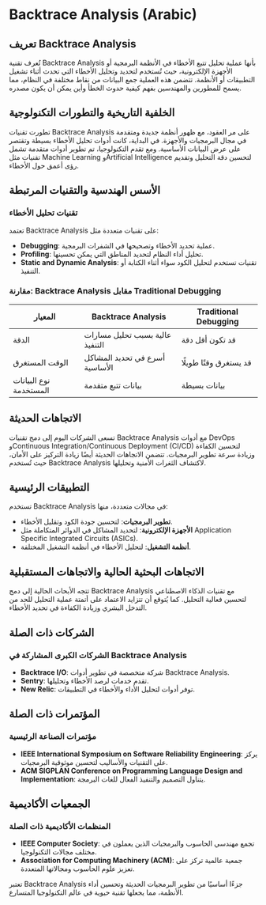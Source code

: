 # Backtrace Analysis (Arabic)

## تعريف Backtrace Analysis

تُعرف تقنية Backtrace Analysis بأنها عملية تحليل تتبع الأخطاء في الأنظمة البرمجية أو الأجهزة الإلكترونية، حيث تُستخدم لتحديد وتحليل الأخطاء التي تحدث أثناء تشغيل التطبيقات أو الأنظمة. تتضمن هذه العملية جمع البيانات من نقاط مختلفة في النظام، مما يسمح للمطورين والمهندسين بفهم كيفية حدوث الخطأ وأين يمكن أن يكون مصدره.

## الخلفية التاريخية والتطورات التكنولوجية

تطورت تقنيات Backtrace Analysis على مر العقود، مع ظهور أنظمة جديدة ومتقدمة في مجال البرمجيات والأجهزة. في البداية، كانت أدوات تحليل الأخطاء بسيطة وتقتصر على عرض البيانات الأساسية. ومع تقدم التكنولوجيا، تم تطوير أدوات متقدمة تشمل تقنيات مثل Machine Learning وArtificial Intelligence لتحسين دقة التحليل وتقديم رؤى أعمق حول الأخطاء.

## الأسس الهندسية والتقنيات المرتبطة

### تقنيات تحليل الأخطاء

تعتمد Backtrace Analysis على تقنيات متعددة مثل:

- **Debugging**: عملية تحديد الأخطاء وتصحيحها في الشفرات البرمجية.
- **Profiling**: تحليل أداء النظام لتحديد المناطق التي يمكن تحسينها.
- **Static and Dynamic Analysis**: تقنيات تستخدم لتحليل الكود سواء أثناء الكتابة أو التنفيذ.

### مقارنة: Backtrace Analysis مقابل Traditional Debugging

| المعيار                   | Backtrace Analysis                       | Traditional Debugging              |
|--------------------------|-----------------------------------------|-------------------------------------|
| الدقة                    | عالية بسبب تحليل مسارات التنفيذ       | قد تكون أقل دقة                    |
| الوقت المستغرق          | أسرع في تحديد المشاكل الأساسية         | قد يستغرق وقتًا طويلًا            |
| نوع البيانات المستخدمة   | بيانات تتبع متقدمة                     | بيانات بسيطة                       |

## الاتجاهات الحديثة

تسعى الشركات اليوم إلى دمج تقنيات Backtrace Analysis مع أدوات DevOps وContinuous Integration/Continuous Deployment (CI/CD) لتحسين الكفاءة وزيادة سرعة تطوير البرمجيات. تتضمن الاتجاهات الحديثة أيضًا زيادة التركيز على الأمان، حيث تُستخدم Backtrace Analysis لاكتشاف الثغرات الأمنية وتحليلها.

## التطبيقات الرئيسية

تستخدم Backtrace Analysis في مجالات متعددة، منها:

- **تطوير البرمجيات**: لتحسين جودة الكود وتقليل الأخطاء.
- **الأجهزة الإلكترونية**: لتحديد المشاكل في الدوائر المتكاملة مثل Application Specific Integrated Circuits (ASICs).
- **أنظمة التشغيل**: لتحليل الأخطاء في أنظمة التشغيل المختلفة.

## الاتجاهات البحثية الحالية والاتجاهات المستقبلية

تتجه الأبحاث الحالية إلى دمج Backtrace Analysis مع تقنيات الذكاء الاصطناعي لتحسين فعالية التحليل. كما يُتوقع أن تتزايد الاعتماد على أتمتة عملية التحليل للحد من التدخل البشري وزيادة الكفاءة في تحديد الأخطاء.

## الشركات ذات الصلة

### الشركات الكبرى المشاركة في Backtrace Analysis

- **Backtrace I/O**: شركة متخصصة في تطوير أدوات Backtrace Analysis.
- **Sentry**: تقدم خدمات لرصد الأخطاء وتحليلها.
- **New Relic**: توفر أدوات لتحليل الأداء والأخطاء في التطبيقات.

## المؤتمرات ذات الصلة

### مؤتمرات الصناعة الرئيسية

- **IEEE International Symposium on Software Reliability Engineering**: يركز على التقنيات والأساليب لتحسين موثوقية البرمجيات.
- **ACM SIGPLAN Conference on Programming Language Design and Implementation**: يتناول التصميم والتنفيذ الفعال للغات البرمجة.

## الجمعيات الأكاديمية

### المنظمات الأكاديمية ذات الصلة

- **IEEE Computer Society**: تجمع مهندسي الحاسوب والبرمجيات الذين يعملون في مختلف مجالات التكنولوجيا.
- **Association for Computing Machinery (ACM)**: جمعية عالمية تركز على تعزيز علوم الحاسوب ومجالاتها المتعددة.

تعتبر Backtrace Analysis جزءًا أساسيًا من تطوير البرمجيات الحديثة وتحسين أداء الأنظمة، مما يجعلها تقنية حيوية في عالم التكنولوجيا المتسارع.